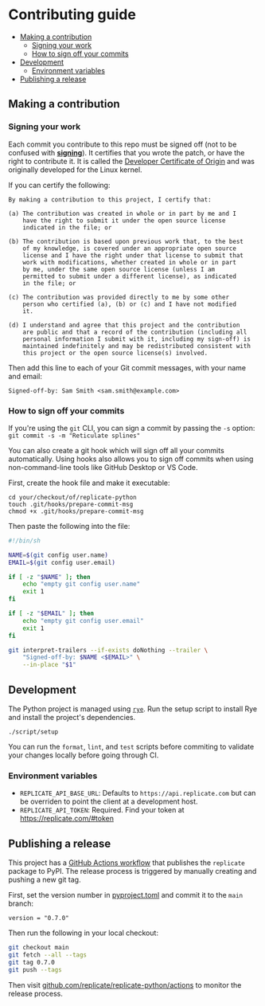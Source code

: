 # Contributing guide

- [Making a contribution](#making-a-contribution)
  - [Signing your work](#signing-your-work)
  - [How to sign off your commits](#how-to-sign-off-your-commits)
- [Development](#development)
  - [Environment variables](#environment-variables)
- [Publishing a release](#publishing-a-release)

## Making a contribution

### Signing your work

Each commit you contribute to this repo must be signed off (not to be confused with **[signing](https://git-scm.com/book/en/v2/Git-Tools-Signing-Your-Work)**). It certifies that you wrote the patch, or have the right to contribute it. It is called the [Developer Certificate of Origin](https://developercertificate.org/) and was originally developed for the Linux kernel.

If you can certify the following:

```
By making a contribution to this project, I certify that:

(a) The contribution was created in whole or in part by me and I
    have the right to submit it under the open source license
    indicated in the file; or

(b) The contribution is based upon previous work that, to the best
    of my knowledge, is covered under an appropriate open source
    license and I have the right under that license to submit that
    work with modifications, whether created in whole or in part
    by me, under the same open source license (unless I am
    permitted to submit under a different license), as indicated
    in the file; or

(c) The contribution was provided directly to me by some other
    person who certified (a), (b) or (c) and I have not modified
    it.

(d) I understand and agree that this project and the contribution
    are public and that a record of the contribution (including all
    personal information I submit with it, including my sign-off) is
    maintained indefinitely and may be redistributed consistent with
    this project or the open source license(s) involved.
```

Then add this line to each of your Git commit messages, with your name and email:

```
Signed-off-by: Sam Smith <sam.smith@example.com>
```

### How to sign off your commits

If you're using the `git` CLI, you can sign a commit by passing the `-s` option: `git commit -s -m "Reticulate splines"`

You can also create a git hook which will sign off all your commits automatically. Using hooks also allows you to sign off commits when using non-command-line tools like GitHub Desktop or VS Code.

First, create the hook file and make it executable:

```console
cd your/checkout/of/replicate-python
touch .git/hooks/prepare-commit-msg
chmod +x .git/hooks/prepare-commit-msg
```

Then paste the following into the file:

```sh
#!/bin/sh

NAME=$(git config user.name)
EMAIL=$(git config user.email)

if [ -z "$NAME" ]; then
    echo "empty git config user.name"
    exit 1
fi

if [ -z "$EMAIL" ]; then
    echo "empty git config user.email"
    exit 1
fi

git interpret-trailers --if-exists doNothing --trailer \
    "Signed-off-by: $NAME <$EMAIL>" \
    --in-place "$1"
```

## Development

The Python project is managed using [`rye`](https://rye.astral.sh). 
Run the setup script to install Rye and install the project's dependencies.

```console
./script/setup
```

You can run the `format`, `lint`, and `test` scripts before commiting
to validate your changes locally before going through CI.

### Environment variables

- `REPLICATE_API_BASE_URL`: Defaults to `https://api.replicate.com` but can be overriden to point the client at a development host.
- `REPLICATE_API_TOKEN`: Required. Find your token at https://replicate.com/#token

## Publishing a release

This project has a [GitHub Actions workflow](/.github/workflows/ci.yaml) that publishes the `replicate` package to PyPI. The release process is triggered by manually creating and pushing a new git tag.

First, set the version number in [pyproject.toml](pyproject.toml) and commit it to the `main` branch:

```
version = "0.7.0"
```

Then run the following in your local checkout:

```sh
git checkout main
git fetch --all --tags
git tag 0.7.0
git push --tags
```

Then visit [github.com/replicate/replicate-python/actions](https://github.com/replicate/replicate-python/actions) to monitor the release process.

